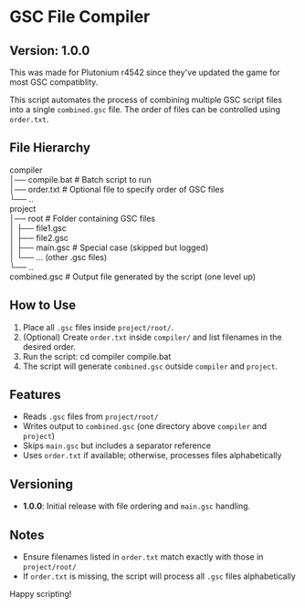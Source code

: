 # GSC File Compiler

## Version: 1.0.0

This was made for Plutonium r4542 since they've updated the game for most GSC compatiblity.

This script automates the process of combining multiple GSC script files into a single `combined.gsc` file. The order of files can be controlled using `order.txt`.

## File Hierarchy

compiler  
│── compile.bat  # Batch script to run  
│── order.txt  # Optional file to specify order of GSC files  
└── ..  
project  
│── root  # Folder containing GSC files  
│   ├── file1.gsc  
│   ├── file2.gsc  
│   ├── main.gsc  # Special case (skipped but logged)  
│   └── ... (other .gsc files)  
└── ..  
combined.gsc  # Output file generated by the script (one level up)  

## How to Use

1. Place all `.gsc` files inside `project/root/`.
2. (Optional) Create `order.txt` inside `compiler/` and list filenames in the desired order.
3. Run the script: cd compiler compile.bat
4. The script will generate `combined.gsc` outside `compiler` and `project`.

## Features

- Reads `.gsc` files from `project/root/`
- Writes output to `combined.gsc` (one directory above `compiler` and `project`)
- Skips `main.gsc` but includes a separator reference
- Uses `order.txt` if available; otherwise, processes files alphabetically

## Versioning

- **1.0.0**: Initial release with file ordering and `main.gsc` handling.

## Notes

- Ensure filenames listed in `order.txt` match exactly with those in `project/root/`
- If `order.txt` is missing, the script will process all `.gsc` files alphabetically

Happy scripting!
